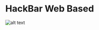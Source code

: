 # HackBar Web Based
![alt text](https://raw.githubusercontent.com/robyfirnandoyusuf/HackBar-Web-Based/master/cr0t.jpg)
